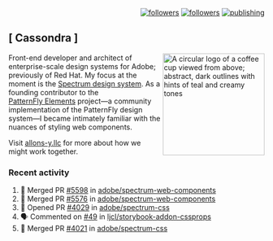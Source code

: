 <p align="right"><a rel="me" href="https://front-end.social/@castastrophe">
    <img alt="followers" title="Follow me on Mastodon" src="https://img.shields.io/mastodon/follow/109297102751309835?domain=https%3A%2F%2Ffront-end.social&label=Follow&logo=mastodon&logoColor=white&style=for-the-badge&labelColor=008080&color=006969"/></a>
  <a href="https://codepen.io/castastrophe/">
    <img alt="followers" title="Follow me on CodePen" src="https://img.shields.io/badge/23-1?color=640464&labelColor=7c007c&style=for-the-badge&logo=codepen&label=Follow"/></a>
<a href="https://castastrophe.medium.com/">
    <img alt="publishing" title="View articles on Medium" src="https://img.shields.io/badge/107-1?color=666&labelColor=444&label=subscribe&logo=medium&logoColor=white&style=for-the-badge"/></a>
</p>

## [&nbsp;Cassondra&nbsp;]

<img align="right" src="https://github-production-user-asset-6210df.s3.amazonaws.com/1840295/253016758-ba468774-1cd3-42c2-8f43-947b5eeb5edf.png" height="200" alt="A circular logo of a coffee cup viewed from above; abstract, dark outlines with hints of teal and creamy tones">

Front-end developer and architect of enterprise-scale design systems for Adobe; previously of Red Hat. My focus at the moment is the [Spectrum design system](https://github.com/adobe/spectrum-css). As a founding contributor to the [PatternFly&nbsp;Elements](https://github.com/patternfly/patternfly-elements) project&mdash;a community implementation of the PatternFly design system&mdash;I became intimately familiar with the nuances of styling web components.

Visit [allons-y.llc](http://allons-y.llc/) for more about how we might work together.

### Recent activity

<!--START_SECTION:activity-->
1. 🎉 Merged PR [#5598](https://github.com/adobe/spectrum-web-components/pull/5598) in [adobe/spectrum-web-components](https://github.com/adobe/spectrum-web-components)
2. 🎉 Merged PR [#5576](https://github.com/adobe/spectrum-web-components/pull/5576) in [adobe/spectrum-web-components](https://github.com/adobe/spectrum-web-components)
3. 💪 Opened PR [#4029](https://github.com/adobe/spectrum-css/pull/4029) in [adobe/spectrum-css](https://github.com/adobe/spectrum-css)
4. 🗣 Commented on [#49](https://github.com/ljcl/storybook-addon-cssprops/issues/49#issuecomment-3063438854) in [ljcl/storybook-addon-cssprops](https://github.com/ljcl/storybook-addon-cssprops)
5. 🎉 Merged PR [#4021](https://github.com/adobe/spectrum-css/pull/4021) in [adobe/spectrum-css](https://github.com/adobe/spectrum-css)
<!--END_SECTION:activity-->
